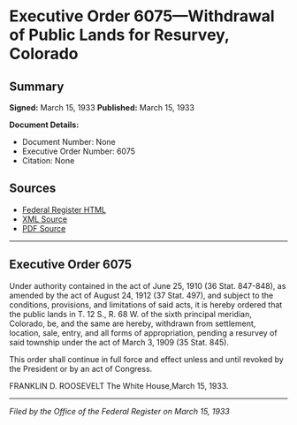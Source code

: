 # Executive Order 6075—Withdrawal of Public Lands for Resurvey, Colorado

## Summary

**Signed:** March 15, 1933
**Published:** March 15, 1933

**Document Details:**
- Document Number: None
- Executive Order Number: 6075
- Citation: None

## Sources
- [Federal Register HTML](https://www.presidency.ucsb.edu/documents/executive-order-6075-withdrawal-public-lands-for-resurvey-colorado)
- [XML Source](None)
- [PDF Source](None)

---

## Executive Order 6075

Under authority contained in the act of June 25, 1910 (36 Stat. 847-848), as amended by the act of August 24, 1912 (37 Stat. 497), and subject to the conditions, provisions, and limitations of said acts, it is hereby ordered that the public lands in T. 12 S., R. 68 W. of the sixth principal meridian, Colorado, be, and the same are hereby, withdrawn from settlement, location, sale, entry, and all forms of appropriation, pending a resurvey of said township under the act of March 3, 1909 (35 Stat. 845).

This order shall continue in full force and effect unless and until revoked by the President or by an act of Congress.

FRANKLIN D. ROOSEVELT
The White House,March 15, 1933.

---

*Filed by the Office of the Federal Register on March 15, 1933*
